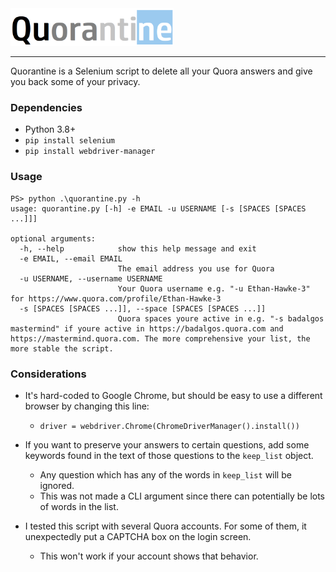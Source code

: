 <img src="https://github.com/TusharRakheja/Quorantine/raw/main/pic.png" width="auto" height="60px" />

___

Quorantine is a Selenium script to delete all your Quora answers and give you back some of your privacy.

### Dependencies

- Python 3.8+
- `pip install selenium`
- `pip install webdriver-manager`

### Usage

```
PS> python .\quorantine.py -h
usage: quorantine.py [-h] -e EMAIL -u USERNAME [-s [SPACES [SPACES ...]]]

optional arguments:
  -h, --help            show this help message and exit
  -e EMAIL, --email EMAIL
                        The email address you use for Quora
  -u USERNAME, --username USERNAME
                        Your Quora username e.g. "-u Ethan-Hawke-3" for https://www.quora.com/profile/Ethan-Hawke-3
  -s [SPACES [SPACES ...]], --space [SPACES [SPACES ...]]
                        Quora spaces youre active in e.g. "-s badalgos mastermind" if youre active in https://badalgos.quora.com and https://mastermind.quora.com. The more comprehensive your list, the more stable the script.
```

### Considerations

- It's hard-coded to Google Chrome, but should be easy to use a different browser by changing this line: 
  - `driver = webdriver.Chrome(ChromeDriverManager().install())`

- If you want to preserve your answers to certain questions, add some keywords found in the text of those questions to the `keep_list` object. 
  - Any question which has any of the words in `keep_list` will be ignored.
  - This was not made a CLI argument since there can potentially be lots of words in the list.

- I tested this script with several Quora accounts. For some of them, it unexpectedly put a CAPTCHA box on the login screen. 
  - This won't work if your account shows that behavior.
